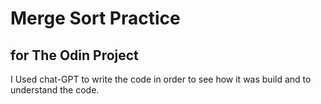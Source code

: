 # Merge Sort Practice
## for The Odin Project

I Used chat-GPT to write the code in order to see how it was build and to understand the code.